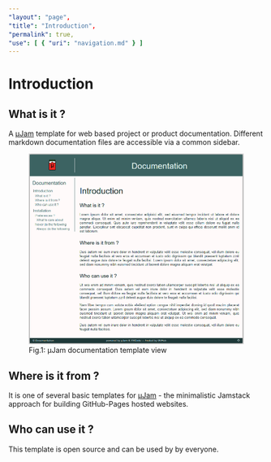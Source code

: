 ```yaml
---
"layout": "page",
"title": "Introduction",
"permalink": true,
"use": [ { "uri": "navigation.md" } ]
---
```


# Introduction 

## What is it ?
A [&mu;Jam](https://goessner.github.io/microjam/) template for web based project or product documentation.
Different markdown documentation files are accessible via a common sidebar.

<figure>
  <img src="./img/shot-01.png">
  <figcaption>Fig.1: &mu;Jam documentation template view</figcaption>
</figure>

## Where is it from ?
It is one of several basic templates for [&mu;Jam](https://goessner.github.io/microjam/) - the minimalistic Jamstack approach for building GitHub-Pages hosted websites.

## Who can use it ?
This template is open source and can be used by by everyone.

